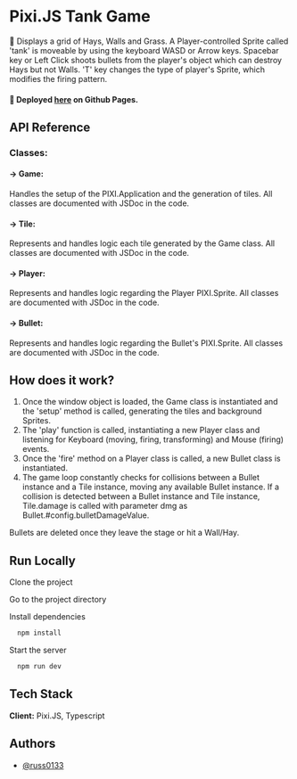 # Pixi.JS Tank Game

👀 Displays a grid of Hays, Walls and Grass. A Player-controlled Sprite called 'tank' is moveable by using the keyboard WASD or Arrow keys. Spacebar key or Left Click shoots bullets from the player's object which can destroy Hays but not Walls. 'T' key changes the type of player's Sprite, which modifies the firing pattern.

#### 🚀 Deployed [here]() on Github Pages.

## API Reference

### Classes:

#### -> Game:

Handles the setup of the PIXI.Application and the generation of tiles. All classes are documented with JSDoc in the code.

#### -> Tile:

Represents and handles logic each tile generated by the Game class. All classes are documented with JSDoc in the code.

#### -> Player:

Represents and handles logic regarding the Player PIXI.Sprite. All classes are documented with JSDoc in the code.

#### -> Bullet:

Represents and handles logic regarding the Bullet's PIXI.Sprite. All classes are documented with JSDoc in the code.

## How does it work?

1. Once the window object is loaded, the Game class is instantiated and the 'setup' method is called, generating the tiles and background Sprites.
2. The 'play' function is called, instantiating a new Player class and listening for Keyboard (moving, firing, transforming) and Mouse (firing) events.
3. Once the 'fire' method on a Player class is called, a new Bullet class is instantiated.
4. The game loop constantly checks for collisions between a Bullet instance and a Tile instance, moving any available Bullet instance. If a collision is detected between a Bullet instance and Tile instance, Tile.damage is called with parameter dmg as Bullet.#config.bulletDamageValue.

Bullets are deleted once they leave the stage or hit a Wall/Hay.

## Run Locally

Clone the project

Go to the project directory

Install dependencies

```bash
  npm install
```

Start the server

```bash
  npm run dev
```

## Tech Stack

**Client:** Pixi.JS, Typescript

## Authors

- [@russ0133](https://www.github.com/russ0133)
